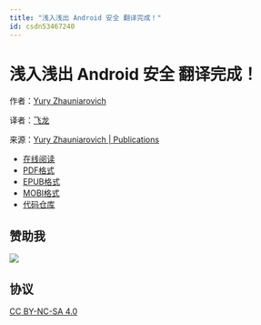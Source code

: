```yaml
---
title: "浅入浅出 Android 安全 翻译完成！"
id: csdn53467240
---
```


# 浅入浅出 Android 安全 翻译完成！

作者：[Yury Zhauniarovich](http://www.zhauniarovich.com)

译者：[飞龙](https://github.com/wizardforcel)

来源：[Yury Zhauniarovich | Publications](http://www.zhauniarovich.com/pubs.html)

*   [在线阅读](https://www.gitbook.com/book/wizardforcel/asani/details)
*   [PDF格式](https://www.gitbook.com/download/pdf/book/wizardforcel/asani)
*   [EPUB格式](https://www.gitbook.com/download/epub/book/wizardforcel/asani)
*   [MOBI格式](https://www.gitbook.com/download/mobi/book/wizardforcel/asani)
*   [代码仓库](https://github.com/wizardforcel/asani-zh)

## 赞助我

![](../img/fdc0757194841abf263ece64a3a22346.png)

## 协议

[CC BY-NC-SA 4.0](http://creativecommons.org/licenses/by-nc-sa/4.0/)